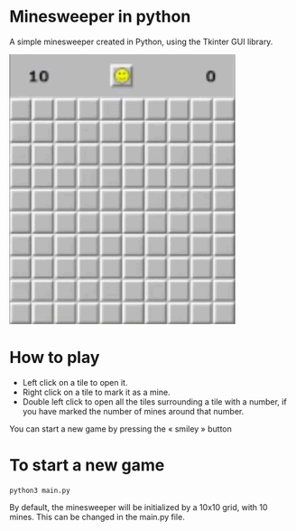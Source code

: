 # Minesweeper in python

A simple minesweeper created in Python, using the Tkinter GUI library.

![](https://github.com/rgaignoux/Minesweeper/blob/master/minesweeper_demo.gif)

# How to play

- Left click on a tile to open it.
- Right click on a tile to mark it as a mine.
- Double left click to open all the tiles surrounding a tile with a number, if you have marked the number of mines around that number.

You can start a new game by pressing the « smiley » button

# To start a new game

```
python3 main.py
```

By default, the minesweeper will be initialized by a 10x10 grid, with 10 mines. This can be changed in the main.py file.
